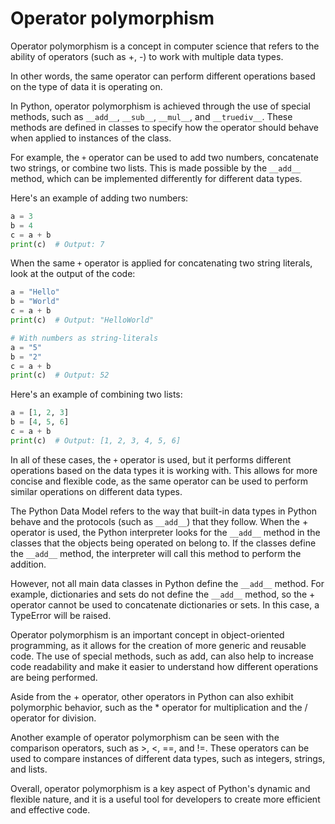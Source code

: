 # Operator polymorphism

Operator polymorphism is a concept in computer science that refers to the ability of operators (such as +, -) to work with multiple data types.

 In other words, the same operator can perform different operations based on the type of data it is operating on.

In Python, operator polymorphism is achieved through the use of special methods, such as `__add__`, `__sub__`, `__mul__`, and `__truediv__`.
 These methods are defined in classes to specify how the operator should behave when applied to instances of the class.

For example, the `+` operator can be used to add two numbers, concatenate two strings, or combine two lists. This is made possible by the `__add__` method, which can be implemented differently for different data types.

Here's an example of adding two numbers:

```python
a = 3
b = 4
c = a + b
print(c)  # Output: 7
```

When the same `+` operator is applied for concatenating two string literals, look at the output of the code:

```python
a = "Hello"
b = "World"
c = a + b
print(c)  # Output: "HelloWorld"

# With numbers as string-literals
a = "5"
b = "2"
c = a + b
print(c)  # Output: 52
```

Here's an example of combining two lists:

```python
a = [1, 2, 3]
b = [4, 5, 6]
c = a + b
print(c)  # Output: [1, 2, 3, 4, 5, 6]
```

In all of these cases, the `+` operator is used, but it performs different operations based on the data types it is working with. This allows for more concise and flexible code, as the same operator can be used to perform similar operations on different data types.

The Python Data Model refers to the way that built-in data types in Python behave and the protocols (such as `__add__`) that they follow. When the + operator is used, the Python interpreter looks for the `__add__` method in the classes that the objects being operated on belong to. If the classes define the `__add__` method, the interpreter will call this method to perform the addition.

However, not all main data classes in Python define the `__add__` method. For example, dictionaries and sets do not define the `__add__` method, so the + operator cannot be used to concatenate dictionaries or sets. In this case, a TypeError will be raised.

Operator polymorphism is an important concept in object-oriented programming, as it allows for the creation of more generic and reusable code. The use of special methods, such as add, can also help to increase code readability and make it easier to understand how different operations are being performed.

Aside from the + operator, other operators in Python can also exhibit polymorphic behavior, such as the * operator for multiplication and the / operator for division.

Another example of operator polymorphism can be seen with the comparison operators, such as >, <, ==, and !=. These operators can be used to compare instances of different data types, such as integers, strings, and lists.

Overall, operator polymorphism is a key aspect of Python's dynamic and flexible nature, and it is a useful tool for developers to create more efficient and effective code.
